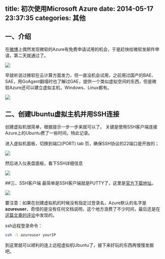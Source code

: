 title: 初次使用Microsoft Azure
date: 2014-05-17 23:37:35
categories: 其他
---
## 一、介绍

在[微博][2]上偶然发现微软的Azure有免费申请试用的机会，于是赶快给微软发邮件申请，第二天就通过了。

![][1]

早就听说过微软在云计算方面发力，但一直没机会试用，之前用过国产的BAE、SAE，用GoAgent翻墙时也了解过GAE，提供一个类似虚拟空间的东西，但是微软Azure还可以建立虚拟主机，Windows、Linux都有。

![][3]

## 二、创建Ubuntu虚拟主机并用SSH连接
创建虚拟机很简单，根据提示一步一步来就可以了。
关键是使用SSH客户端连接Azure上的Ubuntu费了一些时间，特此记录。

进入虚拟机面板，切换到端口(PORT) tab 页，确保SSH协议的22端口是开放的；

![][4]

然后进入仪表盘面板，看下SSH详细信息

![][5]

##三、SSH客户端
最简单是SSH客户端就是PUTTY了，这里是[官方下载地址][6]。

![][7]

要注意：如果在创建虚拟机的时候没有指定过登录名，Azure默认的名字是**azureuser**，奇怪的是没有任何文档说明，这个地方浪费了不少时间，最后还是在[这篇文章的评论][8]中发现的。

ssh远程登录命令：
```bash
ssh -l azureuser yourIP
```

到这里就可以顺利的连上远程虚拟机Ubuntu了，接下来好玩的东西再慢慢发掘吧。


  [1]: http://images.cnitblog.com/other/282019/201405/172255547185397
  [2]: http://weibo.com/2552080342/B4JpDyaX9
  [3]: http://images.cnitblog.com/other/282019/201405/172303546567553
  [4]: http://images.cnitblog.com/other/282019/201405/172308179063378
  [5]: http://images.cnitblog.com/other/282019/201405/172310558122553
  [6]: http://www.chiark.greenend.org.uk/~sgtatham/putty/download.html
  [7]: http://images.cnitblog.com/other/282019/201405/172316100004671
  [8]: http://azure.microsoft.com/en-us/documentation/articles/virtual-machines-linux-how-to-log-on/